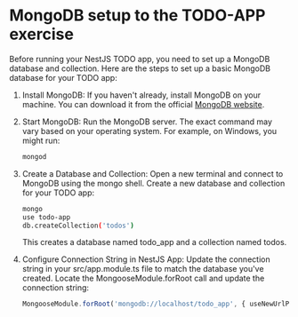 # MongoDB setup to the TODO-APP exercise

Before running your NestJS TODO app, you need to set up a MongoDB database and
collection. Here are the steps to set up a basic MongoDB database for your TODO
app:

1. Install MongoDB: If you haven't already, install MongoDB on your machine. You
   can download it from the official
   [MongoDB website](https://www.mongodb.com/docs/manual/installation/).

2. Start MongoDB: Run the MongoDB server. The exact command may vary based on
   your operating system. For example, on Windows, you might run:

   ```bash
   mongod
   ```

3. Create a Database and Collection: Open a new terminal and connect to MongoDB
   using the mongo shell. Create a new database and collection for your TODO
   app:

   ```bash
   mongo
   use todo-app
   db.createCollection('todos')
   ```

   This creates a database named todo_app and a collection named todos.

4. Configure Connection String in NestJS App: Update the connection string in
   your src/app.module.ts file to match the database you've created. Locate the
   MongooseModule.forRoot call and update the connection string:

   ```Typescript
   MongooseModule.forRoot('mongodb://localhost/todo_app', { useNewUrlParser: true }),
   ```

